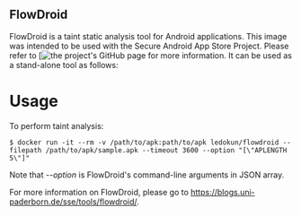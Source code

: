FlowDroid
---------------------------------
FlowDroid is a taint static analysis tool for Android applications. This image was intended to be used with the Secure Android App Store Project. Please refer to [![the project's GitHub page](https://github.com/LedoKun/secure-android-app-store) for more information. It can be used as a stand-alone tool as follows:

Usage
==================

To perform taint analysis:
```
$ docker run -it --rm -v /path/to/apk:path/to/apk ledokun/flowdroid --filepath /path/to/apk/sample.apk --timeout 3600 --option "[\"APLENGTH 5\"]"
```

Note that *--option* is FlowDroid's command-line arguments in JSON array.

For more information on FlowDroid, please go to https://blogs.uni-paderborn.de/sse/tools/flowdroid/.
